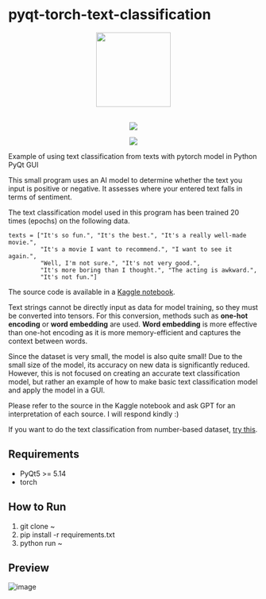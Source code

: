 # pyqt-torch-text-classification
<div align="center">
  <img src="https://user-images.githubusercontent.com/55078043/229002952-9afe57de-b0b6-400f-9628-b8e0044d3f7b.png" width="150px" height="150px"><br/><br/>
  
  [![](https://dcbadge.vercel.app/api/server/cHekprskVE)](https://discord.gg/cHekprskVE)

  [![](https://img.shields.io/badge/한국어-readme-green)](https://github.com/yjg30737/pyqt-torch-text-classification/blob/main/README.kr.md)
</div>

Example of using text classification from texts with pytorch model in Python PyQt GUI

This small program uses an AI model to determine whether the text you input is positive or negative. It assesses where your entered text falls in terms of sentiment.

The text classification model used in this program has been trained 20 times (epochs) on the following data.

```
texts = ["It's so fun.", "It's the best.", "It's a really well-made movie.", 
         "It's a movie I want to recommend.", "I want to see it again.", 
         "Well, I'm not sure.", "It's not very good.", 
         "It's more boring than I thought.", "The acting is awkward.", 
         "It's not fun."]
```

The source code is available in a <a href="https://www.kaggle.com/code/yoonjunggyu/pytorch-text-classification">Kaggle notebook</a>.

Text strings cannot be directly input as data for model training, so they must be converted into tensors. For this conversion, methods such as **one-hot encoding** or **word embedding** are used. **Word embedding** is more effective than one-hot encoding as it is more memory-efficient and captures the context between words.

Since the dataset is very small, the model is also quite small! Due to the small size of the model, its accuracy on new data is significantly reduced. However, this is not focused on creating an accurate text classification model, but rather an example of how to make basic text classification model and apply the model in a GUI.

Please refer to the source in the Kaggle notebook and ask GPT for an interpretation of each source. I will respond kindly :)

If you want to do the text classification from number-based dataset, <a href="https://github.com/yjg30737/pyqt-torch-text-classification-from-number">try this</a>.

## Requirements
* PyQt5 >= 5.14
* torch

## How to Run
1. git clone ~
3. pip install -r requirements.txt
4. python run ~

## Preview
![image](https://github.com/yjg30737/pyqt-torch-text-classification/assets/55078043/4b3941e3-9a51-4b62-9a05-ca0bc929a936)
